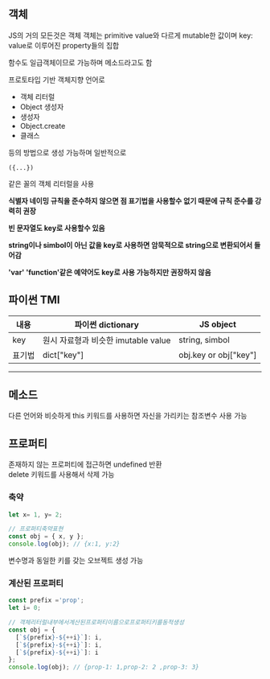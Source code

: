 ## 객체

JS의 거의 모든것은 객체
객체는 primitive value와 다르게 mutable한 값이며
key: value로 이루어진 property들의 집합

함수도 일급객체이므로 가능하며 메소드라고도 함

프로토타입 기반 객체지향 언어로
- 객체 리터럴
- Object 생성자
- 생성자
- Object.create
- 클래스

등의 방법으로 생성 가능하며 일반적으로
```javascrypt
({...})
```
같은 꼴의 객체 리터럴을 사용   

**식별자 네이밍 규칙을 준수하지 않으면 점 표기법을 사용할수 없기 때문에 규칙 준수를 강력히 권장**

**빈 문자열도 key로 사용할수 있음**

**string이나 simbol이 아닌 값을 key로 사용하면 암묵적으로 string으로 변환되어서 들어감**

**'var' 'function'같은 예약어도 key로 사용 가능하지만 권장하지 않음**

파이썬 TMI
---
내용|파이썬 dictionary|JS object|
|--|---------------|---------|
|key|원시 자료형과 비슷한 imutable value|string, simbol|
|표기법|dict["key"]|obj.key or obj["key"]|
---

메소드
---
다른 언어와 비슷하게 this 키워드를 사용하면 자신을 가리키는 참조변수 사용 가능

프로퍼티
---
존재하지 않는 프로퍼티에 접근하면 undefined 반환   
delete 키워드를 사용해서 삭제 가능

### 축약
``` javascript
let x= 1, y= 2;

// 프로퍼티축약표현 
const obj = { x, y };
console.log(obj); // {x:1, y:2}
```
변수명과 동일한 키를 갖는 오브젝트 생성 가능

### 계산된 프로퍼티

``` javascript
const prefix ='prop';
let i= 0;

// 객체리터럴내부에서계산된프로퍼티이름으로프로퍼티키를동적생성 
const obj = {
  [`${prefix}-${++i}`]: i,
  [`${prefix}-${++i}`]: i,
  [`${prefix}-${++i}`]: i
};
console.log(obj); // {prop-1: 1,prop-2: 2 ,prop-3: 3}
```